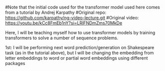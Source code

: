 #Note that the initial code used for the transformer model used here comes from a tutorial by Andrej Karpathy
#Original repo: https://github.com/karpathy/ng-video-lecture.git
#Original video: https://youtu.be/kCc8FmEb1nY?si=LRlFNDmZms70MkDe

Here, I will be teaching myself how to use transformer models by training transformers to solve a number of sequence problems.

1st: I will be performing next word prediction/generation on Shakespeare task (as in the tutorial above), but I will be changing the embedding from letter embeddings to word or partial word embeddings using different packages

